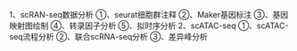 1、scRAN-seq数据分析
①、seurat细胞群注释
②、Maker基因标注
③、基因映射图绘制
④、转录因子分析
⑤、拟时序分析
2、scATAC-seq
①、scATAC-seq流程分析
②、联合scRNA-seq分析
③、差异峰分析
